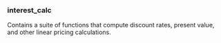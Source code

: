 ### interest_calc

Contains a suite of functions that compute discount rates, present value, and other linear pricing calculations.
